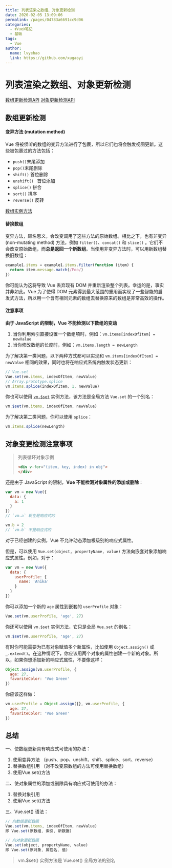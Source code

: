 ```yaml
---
title: 列表渲染之数组、对象更新检测
date: 2020-02-05 13:09:06
permalink: /pages/04783a6691cc9d06
categories:
  - 《Vue》笔记
  - 基础
tags:
  - Vue
author:
  name: lvyehao
  link: https://github.com/xugaoyi
---
```

# 列表渲染之数组、对象更新检测

[数组更新检测API](https://cn.vuejs.org/v2/guide/list.html#数组更新检测) [对象更新检测API](https://cn.vuejs.org/v2/guide/list.html#对象变更检测注意事项)



## 数组更新检测



#### 变异方法 (mutation method)

Vue 将被侦听的数组的变异方法进行了包裹，所以它们也将会触发视图更新。这些被包裹过的方法包括：
<!-- more -->
- `push()`末尾添加
- `pop()`末尾删除
- `shift()` 首位删除
- `unshift() ` 首位添加
- `splice()` 拼合
- `sort()` 排序
- `reverse()` 反转

[数组实例方法](https://xugaoyi.com/pages/74d2ab3fbfeaaa68/#_3、实例方法)

#### 替换数组

变异方法，顾名思义，会改变调用了这些方法的原始数组。相比之下，也有非变异 (non-mutating method) 方法，例如 `filter()`、`concat()` 和 `slice()` 。它们不会改变原始数组，而**总是返回一个新数组**。当使用非变异方法时，可以用新数组替换旧数组：

```js
example1.items = example1.items.filter(function (item) {
  return item.message.match(/Foo/)
})
```

你可能认为这将导致 Vue 丢弃现有 DOM 并重新渲染整个列表。幸运的是，事实并非如此。Vue 为了使得 DOM 元素得到最大范围的重用而实现了一些智能的启发式方法，所以用一个含有相同元素的数组去替换原来的数组是非常高效的操作。



#### 注意事项

**由于 JavaScript 的限制，Vue 不能检测以下数组的变动**

1. 当你利用索引直接设置一个数组项时，例如：`vm.items[indexOfItem] = newValue`
2. 当你修改数组的长度时，例如：`vm.items.length = newLength`

为了解决第一类问题，以下两种方式都可以实现和 `vm.items[indexOfItem] = newValue` 相同的效果，同时也将在响应式系统内触发状态更新：

```js
// Vue.set
Vue.set(vm.items, indexOfItem, newValue)
// Array.prototype.splice
vm.items.splice(indexOfItem, 1, newValue)
```

你也可以使用 [`vm.$set`](https://cn.vuejs.org/v2/api/#vm-set) 实例方法，该方法是全局方法 `Vue.set` 的一个别名：

```js
vm.$set(vm.items, indexOfItem, newValue)
```

为了解决第二类问题，你可以使用 `splice`：

```js
vm.items.splice(newLength)
```





## 对象变更检测注意事项

> 列表循环对象示例
>
> ```html
> <div v-for="(item, key, index) in obj">
> </div>
> ```



还是由于 JavaScript 的限制，**Vue 不能检测对象属性的添加或删除**：

```js
var vm = new Vue({
  data: {
    a: 1
  }
})
// `vm.a` 现在是响应式的

vm.b = 2
// `vm.b` 不是响应式的
```

对于已经创建的实例，Vue 不允许动态添加根级别的响应式属性。

但是，可以使用 `Vue.set(object, propertyName, value)` 方法向嵌套对象添加响应式属性。例如，对于：

```js
var vm = new Vue({
  data: {
    userProfile: {
      name: 'Anika'
    }
  }
})
```

你可以添加一个新的 `age` 属性到嵌套的 `userProfile` 对象：

```js
Vue.set(vm.userProfile, 'age', 27)
```

你还可以使用 `vm.$set` 实例方法，它只是全局 `Vue.set` 的别名：

```js
vm.$set(vm.userProfile, 'age', 27)
```

有时你可能需要为已有对象赋值多个新属性，比如使用 `Object.assign()` 或 `_.extend()`。在这种情况下，你应该用两个对象的属性创建一个新的对象。所以，如果你想添加新的响应式属性，不要像这样：

```js
Object.assign(vm.userProfile, {
  age: 27,
  favoriteColor: 'Vue Green'
})
```

你应该这样做：

```js
vm.userProfile = Object.assign({}, vm.userProfile, {
  age: 27,
  favoriteColor: 'Vue Green'
})
```





## 总结

一、使数组更新具有响应式可使用的办法：

1. 使用变异方法 （push、pop、unshift、shift、splice、sort、reverse）
2. 替换数组引用  （对不改变原数组的方法可使用替换数组）
3. 使用Vue.set()方法



二、使对象属性的添加或删除具有响应式可使用的办法：

1. 替换对象引用
2. 使用Vue.set()方法



三、Vue.set() 语法：

```js
// 向数组更新数据
Vue.set(vm.items, indexOfItem, newValue)
即 Vue.set(原数组, 索引, 新数据)

// 向对象更新数据
Vue.set(object, propertyName, value)
即 Vue.set(原对象, 属性名, 值)
```

> vm.$set() 实例方法是 Vue.set() 全局方法的别名
